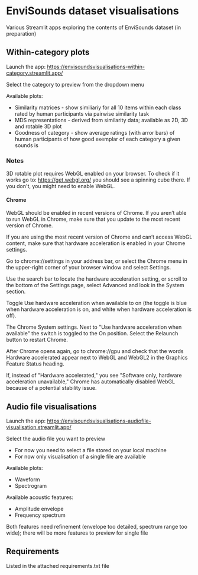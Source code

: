# EnviSounds dataset visualisations
Various Streamlit apps exploring the contents of EnviSounds dataset (in preparation)

## Within-category plots

Launch the app:
https://envisoundsvisualisations-within-category.streamlit.app/

Select the category to preview from the dropdown menu

Available plots:
- Similarity matrices - show similiariy for all 10 items within each class rated by human participants via pairwise similarity task
- MDS representations - derived from similarity data; available as 2D, 3D and rotable 3D plot
- Goodness of category - show average ratings (with arror bars) of human participants of how good exemplar of each category a given sounds is

### Notes
3D rotable plot requires WebGL enabled on your browser. To check if it works go to: https://get.webgl.org/ you should see a spinning cube there. If you don't, you might need to enable WebGL.

#### Chrome
WebGL should be enabled in recent versions of Chrome. If you aren’t able to run WebGL in Chrome, make sure that you update to the most recent version of Chrome.

If you are using the most recent version of Chrome and can’t access WebGL content, make sure that hardware acceleration is enabled in your Chrome settings.

Go to chrome://settings in your address bar, or select the Chrome menu in the upper-right corner of your browser window and select Settings.

Use the search bar to locate the hardware acceleration setting, or scroll to the bottom of the Settings page, select Advanced and look in the System section.

Toggle Use hardware acceleration when available to on (the toggle is blue when hardware acceleration is on, and white when hardware acceleration is off).

The Chrome System settings. Next to "Use hardware acceleration when available" the switch is toggled to the On position.
Select the Relaunch button to restart Chrome.

After Chrome opens again, go to chrome://gpu and check that the words Hardware accelerated appear next to WebGL and WebGL2 in the Graphics Feature Status heading.

If, instead of "Hardware accelerated," you see "Software only, hardware acceleration unavailable," Chrome has automatically disabled WebGL because of a potential stability issue.

## Audio file visualisations

Launch the app:
https://envisoundsvisualisations-audiofile-visualisation.streamlit.app/

Select the audio file you want to preview
- For now you need to select a file stored on your local machine
- For now only visualisation of a single file are available

Available plots:
- Waveform
- Spectrogram

Available acoustic features:
- Amplitude envelope
- Frequency spectrum

Both features need refinement (envelope too detailed, spectrum range too wide); there will be more features to preview for single file

## Requirements

Listed in the attached requirements.txt file